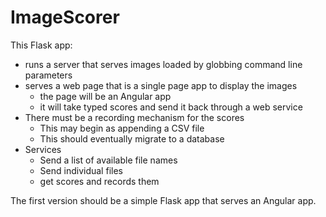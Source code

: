# ImageScorer

This Flask app:
- runs a server that serves images loaded by globbing command line parameters
- serves a web page that is a single page app to display the images
  - the page will be an Angular app
  - it will take typed scores and send it back through a web service
- There must be a recording mechanism for the scores
  - This may begin as appending a CSV file 
  - This should eventually migrate to a database
- Services
  - Send a list of available file names
  - Send individual files
  - get scores and records them

The first version should be a simple Flask app that serves an Angular app.